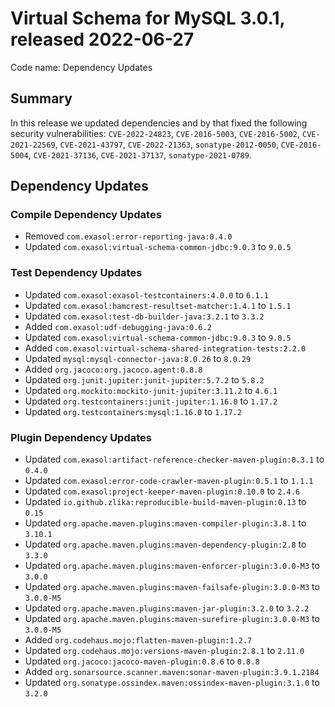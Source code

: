 # Virtual Schema for MySQL 3.0.1, released 2022-06-27

Code name: Dependency Updates

## Summary

In this release we updated dependencies and by that fixed the following security vulnerabilities: `CVE-2022-24823`, `CVE-2016-5003`, `CVE-2016-5002`, `CVE-2021-22569`, `CVE-2021-43797`, `CVE-2022-21363`, `sonatype-2012-0050`, `CVE-2016-5004`, `CVE-2021-37136`, `CVE-2021-37137`, `sonatype-2021-0789`.

## Dependency Updates

### Compile Dependency Updates

* Removed `com.exasol:error-reporting-java:0.4.0`
* Updated `com.exasol:virtual-schema-common-jdbc:9.0.3` to `9.0.5`

### Test Dependency Updates

* Updated `com.exasol:exasol-testcontainers:4.0.0` to `6.1.1`
* Updated `com.exasol:hamcrest-resultset-matcher:1.4.1` to `1.5.1`
* Updated `com.exasol:test-db-builder-java:3.2.1` to `3.3.2`
* Added `com.exasol:udf-debugging-java:0.6.2`
* Updated `com.exasol:virtual-schema-common-jdbc:9.0.3` to `9.0.5`
* Added `com.exasol:virtual-schema-shared-integration-tests:2.2.0`
* Updated `mysql:mysql-connector-java:8.0.26` to `8.0.29`
* Added `org.jacoco:org.jacoco.agent:0.8.8`
* Updated `org.junit.jupiter:junit-jupiter:5.7.2` to `5.8.2`
* Updated `org.mockito:mockito-junit-jupiter:3.11.2` to `4.6.1`
* Updated `org.testcontainers:junit-jupiter:1.16.0` to `1.17.2`
* Updated `org.testcontainers:mysql:1.16.0` to `1.17.2`

### Plugin Dependency Updates

* Updated `com.exasol:artifact-reference-checker-maven-plugin:0.3.1` to `0.4.0`
* Updated `com.exasol:error-code-crawler-maven-plugin:0.5.1` to `1.1.1`
* Updated `com.exasol:project-keeper-maven-plugin:0.10.0` to `2.4.6`
* Updated `io.github.zlika:reproducible-build-maven-plugin:0.13` to `0.15`
* Updated `org.apache.maven.plugins:maven-compiler-plugin:3.8.1` to `3.10.1`
* Updated `org.apache.maven.plugins:maven-dependency-plugin:2.8` to `3.3.0`
* Updated `org.apache.maven.plugins:maven-enforcer-plugin:3.0.0-M3` to `3.0.0`
* Updated `org.apache.maven.plugins:maven-failsafe-plugin:3.0.0-M3` to `3.0.0-M5`
* Updated `org.apache.maven.plugins:maven-jar-plugin:3.2.0` to `3.2.2`
* Updated `org.apache.maven.plugins:maven-surefire-plugin:3.0.0-M3` to `3.0.0-M5`
* Added `org.codehaus.mojo:flatten-maven-plugin:1.2.7`
* Updated `org.codehaus.mojo:versions-maven-plugin:2.8.1` to `2.11.0`
* Updated `org.jacoco:jacoco-maven-plugin:0.8.6` to `0.8.8`
* Added `org.sonarsource.scanner.maven:sonar-maven-plugin:3.9.1.2184`
* Updated `org.sonatype.ossindex.maven:ossindex-maven-plugin:3.1.0` to `3.2.0`
